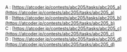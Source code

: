 A : [https://atcoder.jp/contests/abc205/tasks/abc205_a](https://atcoder.jp/contests/abc205/tasks/abc205_a)<br>
B : [https://atcoder.jp/contests/abc205/tasks/abc205_b](https://atcoder.jp/contests/abc205/tasks/abc205_b)<br>
C : [https://atcoder.jp/contests/abc205/tasks/abc205_c](https://atcoder.jp/contests/abc205/tasks/abc205_c)<br>
D : [https://atcoder.jp/contests/abc205/tasks/abc205_d](https://atcoder.jp/contests/abc205/tasks/abc205_d)
